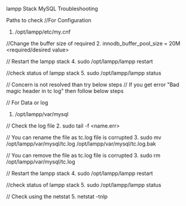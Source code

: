 lampp Stack MySQL Troubleshooting

Paths to check 
//For Configuration
1. /opt/lampp/etc/my.cnf  

//Change the buffer size of required
2. innodb_buffer_pool_size = 20M <required/desired value>

// Restart the lampp stack
4. sudo /opt/lampp/lampp restart

//check status of lampp stack
5. sudo /opt/lampp/lampp status

// Concern is not resolved than try below steps // If you get error "Bad magic header in tc log" then follow below steps

// For Data or log
1. /opt/lampp/var/mysql

// Check the log file
2. sudo tail -f <name.err>

// You can rename the file as tc.log file is corrupted
3. sudo mv /opt/lampp/var/mysql/tc.log /opt/lampp/var/mysql/tc.log.bak

// You can remove the file as tc.log file is corrupted
3. sudo rm /opt/lampp/var/mysql/tc.log

// Restart the lampp stack
4. sudo /opt/lampp/lampp restart

//check status of lampp stack
5. sudo /opt/lampp/lampp status

// Check using the netstat
5. netstat -tnlp